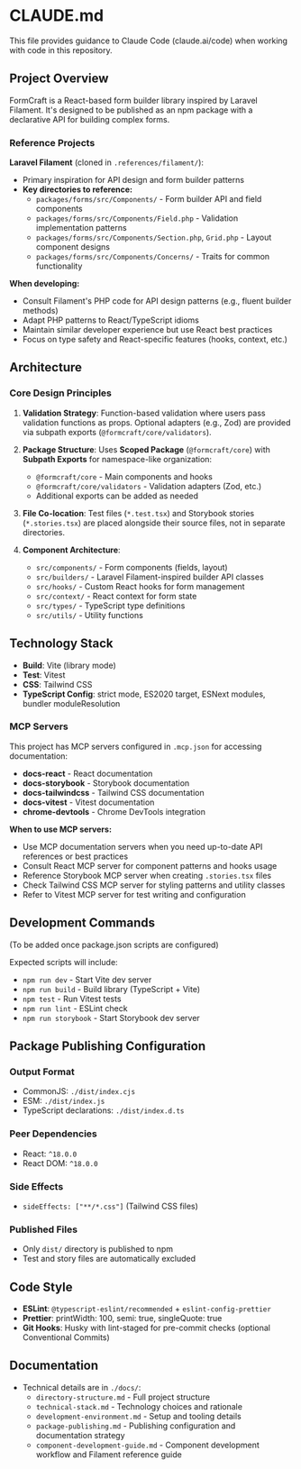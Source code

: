 # CLAUDE.md

This file provides guidance to Claude Code (claude.ai/code) when working with code in this repository.

## Project Overview

FormCraft is a React-based form builder library inspired by Laravel Filament. It's designed to be published as an npm package with a declarative API for building complex forms.

### Reference Projects

**Laravel Filament** (cloned in `.references/filament/`):
- Primary inspiration for API design and form builder patterns
- **Key directories to reference:**
  - `packages/forms/src/Components/` - Form builder API and field components
  - `packages/forms/src/Components/Field.php` - Validation implementation patterns
  - `packages/forms/src/Components/Section.php`, `Grid.php` - Layout component designs
  - `packages/forms/src/Components/Concerns/` - Traits for common functionality

**When developing:**
- Consult Filament's PHP code for API design patterns (e.g., fluent builder methods)
- Adapt PHP patterns to React/TypeScript idioms
- Maintain similar developer experience but use React best practices
- Focus on type safety and React-specific features (hooks, context, etc.)

## Architecture

### Core Design Principles

1. **Validation Strategy**: Function-based validation where users pass validation functions as props. Optional adapters (e.g., Zod) are provided via subpath exports (`@formcraft/core/validators`).

2. **Package Structure**: Uses **Scoped Package** (`@formcraft/core`) with **Subpath Exports** for namespace-like organization:
   - `@formcraft/core` - Main components and hooks
   - `@formcraft/core/validators` - Validation adapters (Zod, etc.)
   - Additional exports can be added as needed

3. **File Co-location**: Test files (`*.test.tsx`) and Storybook stories (`*.stories.tsx`) are placed alongside their source files, not in separate directories.

4. **Component Architecture**:
   - `src/components/` - Form components (fields, layout)
   - `src/builders/` - Laravel Filament-inspired builder API classes
   - `src/hooks/` - Custom React hooks for form management
   - `src/context/` - React context for form state
   - `src/types/` - TypeScript type definitions
   - `src/utils/` - Utility functions

## Technology Stack

- **Build**: Vite (library mode)
- **Test**: Vitest
- **CSS**: Tailwind CSS
- **TypeScript Config**: strict mode, ES2020 target, ESNext modules, bundler moduleResolution

### MCP Servers

This project has MCP servers configured in `.mcp.json` for accessing documentation:

- **docs-react** - React documentation
- **docs-storybook** - Storybook documentation
- **docs-tailwindcss** - Tailwind CSS documentation
- **docs-vitest** - Vitest documentation
- **chrome-devtools** - Chrome DevTools integration

**When to use MCP servers:**
- Use MCP documentation servers when you need up-to-date API references or best practices
- Consult React MCP server for component patterns and hooks usage
- Reference Storybook MCP server when creating `.stories.tsx` files
- Check Tailwind CSS MCP server for styling patterns and utility classes
- Refer to Vitest MCP server for test writing and configuration

## Development Commands

(To be added once package.json scripts are configured)

Expected scripts will include:
- `npm run dev` - Start Vite dev server
- `npm run build` - Build library (TypeScript + Vite)
- `npm test` - Run Vitest tests
- `npm run lint` - ESLint check
- `npm run storybook` - Start Storybook dev server

## Package Publishing Configuration

### Output Format
- CommonJS: `./dist/index.cjs`
- ESM: `./dist/index.js`
- TypeScript declarations: `./dist/index.d.ts`

### Peer Dependencies
- React: `^18.0.0`
- React DOM: `^18.0.0`

### Side Effects
- `sideEffects: ["**/*.css"]` (Tailwind CSS files)

### Published Files
- Only `dist/` directory is published to npm
- Test and story files are automatically excluded

## Code Style

- **ESLint**: `@typescript-eslint/recommended` + `eslint-config-prettier`
- **Prettier**: printWidth: 100, semi: true, singleQuote: true
- **Git Hooks**: Husky with lint-staged for pre-commit checks (optional Conventional Commits)

## Documentation

- Technical details are in `./docs/`:
  - `directory-structure.md` - Full project structure
  - `technical-stack.md` - Technology choices and rationale
  - `development-environment.md` - Setup and tooling details
  - `package-publishing.md` - Publishing configuration and documentation strategy
  - `component-development-guide.md` - Component development workflow and Filament reference guide
